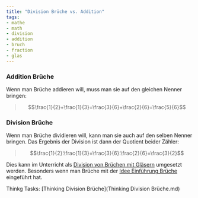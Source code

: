 ```yaml
---
title: "Division Brüche vs. Addition"
tags:
- mathe 
- math 
- division 
- addition 
- bruch 
- fraction 
- glas 
---
```


### Addition Brüche
Wenn man Brüche addieren will, muss man sie auf den gleichen Nenner bringen:

>$$\frac{1}{2}+\frac{1}{3}=\frac{3}{6}+\frac{2}{6}=\frac{5}{6}$$

### Division Brüche
Wenn man Brüche dividieren will, kann man sie auch auf den selben Nenner bringen. Das Ergebnis der Division ist dann der Quotient beider Zähler:

>$$\frac{1}{2}:\frac{1}{3}=\frac{3}{6}:\frac{2}{6}=\frac{3}{2}$$

Dies kann im Unterricht als [Division von Brüchen mit Gläsern](Division_von_Brüchen_mit_Gläsern.md) umgesetzt werden. 
Besonders wenn man Brüche mit der [Idee Einführung Brüche](Idee_Einführung_Brüche.md) eingeführt hat.

Thinkg Tasks: [Thinking Division Brüche](Thinking Division Brüche.md)

